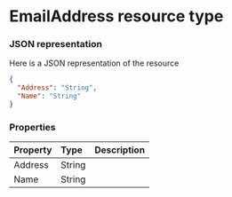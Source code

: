 # EmailAddress resource type



### JSON representation

Here is a JSON representation of the resource

```json
{
  "Address": "String",
  "Name": "String"
}

```
### Properties
| Property	   | Type	|Description|
|:---------------|:--------|:----------|
|Address|String||
|Name|String||
<!-- uuid: 562ad07a-4d24-49c3-aeff-f32fd7cf67c1\n2015-10-09 15:14:07 UTC -->